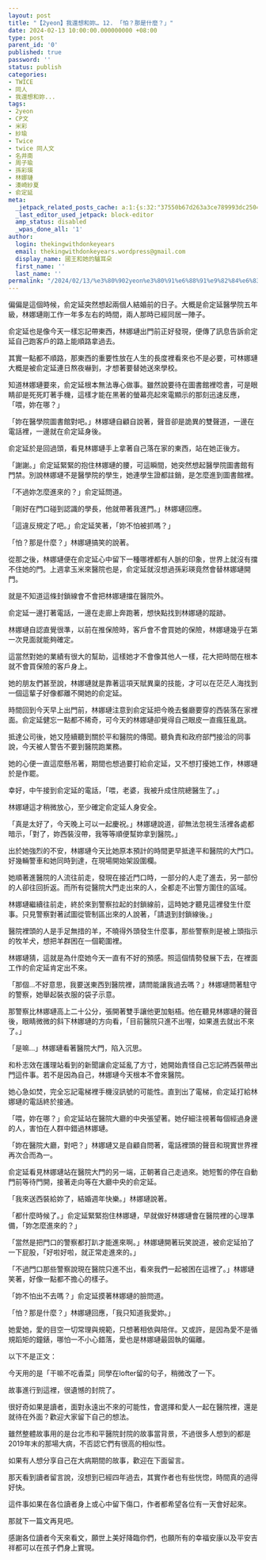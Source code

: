 ```yaml
---
layout: post
title: "【2yeon】我還想和妳… 12. 「怕？那是什麼？」"
date: 2024-02-13 10:00:00.000000000 +08:00
type: post
parent_id: '0'
published: true
password: ''
status: publish
categories:
- TWICE
- 同人
- 我還想和妳...
tags:
- 2yeon
- CP文
- 米彩
- 紗瑜
- Twice
- twice 同人文
- 名井南
- 周子瑜
- 孫彩瑛
- 林娜璉
- 湊崎紗夏
- 俞定延
meta:
  _jetpack_related_posts_cache: a:1:{s:32:"37550b67d263a3ce789993dc25046c5f";a:2:{s:7:"expires";i:1736448076;s:7:"payload";a:6:{i:0;a:1:{s:2:"id";i:3037;}i:1;a:1:{s:2:"id";i:3941;}i:2;a:1:{s:2:"id";i:3945;}i:3;a:1:{s:2:"id";i:4048;}i:4;a:1:{s:2:"id";i:3953;}i:5;a:1:{s:2:"id";i:3992;}}}}
  _last_editor_used_jetpack: block-editor
  amp_status: disabled
  _wpas_done_all: '1'
author:
  login: thekingwithdonkeyears
  email: thekingwithdonkeyears.wordpress@gmail.com
  display_name: 國王和她的驢耳朵
  first_name: ''
  last_name: ''
permalink: "/2024/02/13/%e3%80%902yeon%e3%80%91%e6%88%91%e9%82%84%e6%83%b3%e5%92%8c%e5%a6%b3-12-%e3%80%8c%e6%80%95%ef%bc%9f%e9%82%a3%e6%98%af%e4%bb%80%e9%ba%bc%ef%bc%9f%e3%80%8d/"
---
```


偏偏是這個時候，俞定延突然想起兩個人結婚前的日子。大概是俞定延醫學院五年級，林娜璉剛工作一年多左右的時間，兩人那時已經同居一陣子。

俞定延也是像今天一樣忘記帶東西，林娜璉出門前正好發現，便傳了訊息告訴俞定延自己跑客戶的路上能順路拿過去。

其實一點都不順路，那東西的重要性放在人生的長度裡看來也不是必要，可林娜璉大概是被俞定延連日熬夜嚇到，才想著要替她送來學校。

知道林娜璉要來，俞定延根本無法專心做事。雖然說要待在圖書館裡唸書，可是眼睛卻是死死盯著手機，這樣才能在黑著的螢幕亮起來電顯示的那刻迅速反應，「喂，妳在哪？」

「妳在醫學院圖書館對吧。」林娜璉自顧自說著，聲音卻是詭異的雙聲道，一邊在電話裡，一邊就在俞定延身後。

俞定延於是回過頭，看見林娜璉手上拿著自己落在家的東西，站在她正後方。

「謝謝。」俞定延緊緊的抱住林娜璉的腰，可這瞬間，她突然想起醫學院圖書館有門禁。別說林娜璉不是醫學院的學生，她連學生證都註銷，是怎麼進到圖書館裡。

「不過妳怎麼進來的？」俞定延問道。

「剛好在門口碰到認識的學長，他就帶著我進門。」林娜璉回應。

「這違反規定了吧。」俞定延笑著，「妳不怕被抓嗎？」

「怕？那是什麼？」林娜璉搞笑的說著。

從那之後，林娜璉便在俞定延心中留下一種哪裡都有人脈的印象，世界上就沒有擋不住她的門。上週拿玉米來醫院也是，俞定延就沒想過孫彩瑛竟然會替林娜璉開門。

就是不知道這條封鎖線會不會把林娜璉擋在醫院外。

俞定延一邊打著電話，一邊在走廊上奔跑著，想快點找到林娜璉的蹤跡。

林娜璉自認直覺很準，以前在推保險時，客戶會不會買她的保險，林娜璉幾乎在第一次見面就能夠確定。

這當然對她的業績有很大的幫助，這樣她才不會像其他人一樣，花大把時間在根本就不會買保險的客戶身上。

她的朋友們甚至說，林娜璉就是靠著這項天賦異稟的技能，才可以在茫茫人海找到一個這輩子好像都離不開她的俞定延。

時間回到今天早上出門前，林娜璉注意到俞定延把今晚去餐廳要穿的西裝落在家裡面。俞定延健忘一點都不稀奇，可今天的林娜璉卻覺得自己眼皮一直瘋狂亂跳。

抵達公司後，她又陸續聽到關於平和醫院的傳聞。聽負責和政府部門接洽的同事說，今天被人警告不要到醫院跑業務。

她的心便一直這麼懸吊著，期間也想過要打給俞定延，又不想打擾她工作，林娜璉於是作罷。

幸好，中午接到俞定延的電話，「喂，老婆，我被升成住院總醫生了。」

林娜璉這才稍微放心，至少確定俞定延人身安全。

「真是太好了，今天晚上可以一起慶祝。」林娜璉說道，卻無法忽視生活裡各處都暗示，「對了，妳西裝沒帶，我等等順便幫妳拿到醫院。」

出於她強烈的不安，林娜璉今天比她原本預計的時間更早抵達平和醫院的大門口。好幾輛警車和她同時到達，在現場開始架設圍欄。

她順著進醫院的人流往前走，發現在接近門口時，一部分的人走了進去，另一部份的人卻往回折返。而所有從醫院大門走出來的人，全都走不出警方圍住的區域。

林娜璉繼續往前走，終於來到警察拉起的封鎖線前，這時她才聽見這裡發生什麼事。只見警察對著試圖從管制區出來的人說著，「請退到封鎖線後。」

醫院裡頭的人是手足無措的羊，不曉得外頭發生什麼事，那些警察則是被上頭指示的牧羊犬，想把羊群困在一個範圍裡。

林娜璉猜，這就是為什麼她今天一直有不好的預感。照這個情勢發展下去，在裡面工作的俞定延肯定出不來。

「那個...不好意思，我要送東西到醫院裡，請問能讓我過去嗎？」林娜璉問著駐守的警察，她舉起裝衣服的袋子示意。

那警察比林娜璉高上二十公分，張開著雙手讓他更加魁梧。他在聽見林娜璉的聲音後，眼睛微微的斜下林娜璉的方向看，「目前醫院只進不出喔，如果進去就出不來了。」

「是嘛...」林娜璉看著醫院大門，陷入沉思。

和朴志效在護理站看到的新聞讓俞定延亂了方寸，她開始責怪自己忘記將西裝帶出門這件事。若不是因為自己，林娜璉今天根本不會來醫院。

她心急如焚，完全忘記電梯裡手機沒訊號的可能性。直到出了電梯，俞定延打給林娜璉的電話終於接通。

「喂，妳在哪？」俞定延站在醫院大廳的中央張望著。她仔細注視著每個經過身邊的人，害怕在人群中錯過林娜璉。

「妳在醫院大廳，對吧？」林娜璉又是自顧自問著，電話裡頭的聲音和現實世界裡再次合而為一。

俞定延看見林娜璉站在醫院大門的另一端，正朝著自己走過來。她短暫的停在自動門前等待門開，接著走向等在大廳中央的俞定延。

「我來送西裝給妳了，結婚週年快樂。」林娜璉說著。

「都什麼時候了。」俞定延緊緊抱住林娜璉，早就做好林娜璉會在醫院裡的心理準備，「妳怎麼進來的？」

「當然是把門口的警察都打趴才能進來啊。」林娜璉開著玩笑說道，被俞定延拍了一下屁股，「好啦好啦，就正常走進來的。」

「不過門口那些警察說現在醫院只進不出，看來我們一起被困在這裡了。」林娜璉笑著，好像一點都不擔心的樣子。

「妳不怕出不去嗎？」俞定延摸著林娜璉的臉問道。

「怕？那是什麼？」林娜璉回應，「我只知道我愛妳。」

她愛她，愛的目空一切常理與規範，只想著相依與陪伴。又或許，是因為愛不是循規蹈矩的鐘錶，哪怕一不小心錯落，愛也是林娜璉最固執的偏離。

以下不是正文：

今天用的是「干嘛不吃香菜」同學在lofter留的句子，稍微改了一下。

故事進行到這裡，很遺憾的封院了。

很好奇如果是讀者，面對永遠出不來的可能性，會選擇和愛人一起在醫院裡，還是就待在外面？歡迎大家留下自己的想法。

雖然整體故事用的是台北市和平醫院封院的故事當背景，不過很多人想到的都是2019年末的那場大病，不否認它們有很高的相似性。

如果有人想分享自己在大病期間的故事，歡迎在下面留言。

那天看到讀者留言說，沒想到已經四年過去，其實作者也有些恍惚，時間真的過得好快。

這件事如果在各位讀者身上或心中留下傷口，作者都希望各位有一天會好起來。

那就下一篇文再見吧。

感謝各位讀者今天來看文，願世上美好降臨你們，也願所有的幸福安康以及平安吉祥都可以在孩子們身上實現。
